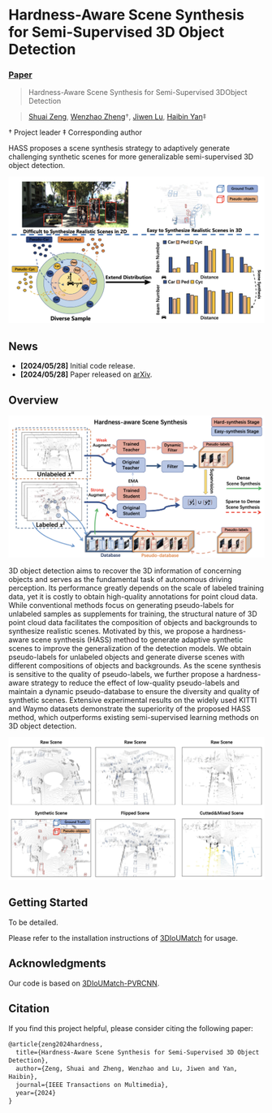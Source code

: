 # Hardness-Aware Scene Synthesis for Semi-Supervised 3D Object Detection
### [Paper](https://arxiv.org/abs/2405.17422) 

> Hardness-Aware Scene Synthesis for Semi-Supervised 3DObject Detection

> [Shuai Zeng](https://github.com/shuaizg), [Wenzhao Zheng](https://wzzheng.net/)$\dagger$, [Jiwen Lu](http://ivg.au.tsinghua.edu.cn/Jiwen_Lu/), [Haibin Yan](https://scholar.google.com/citations?user=-AQLKlsAAAAJ)$\ddagger$

$\dagger$ Project leader $\ddagger$ Corresponding author

HASS proposes a scene synthesis strategy to adaptively generate challenging synthetic scenes for more generalizable semi-supervised 3D object detection.

<img src="./assets/motivation.png" alt="motivation" style="zoom:50%;" />

## News
- **[2024/05/28]** Initial code release.
- **[2024/05/28]** Paper released on [arXiv](https://arxiv.org/abs/2405.17422).

## Overview

![overview](./assets/overview.png)

3D object detection aims to recover the 3D information of concerning objects and serves as the fundamental task of autonomous driving perception.
Its performance greatly depends on the scale of labeled training data, yet it is costly to obtain high-quality annotations for point cloud data.
While conventional methods focus on generating pseudo-labels for unlabeled samples as supplements for training, the structural nature of 3D point cloud data facilitates the composition of objects and backgrounds to synthesize realistic scenes.
Motivated by this, we propose a hardness-aware scene synthesis (HASS) method to generate adaptive synthetic scenes to improve the generalization of the detection models.
We obtain pseudo-labels for unlabeled objects and generate diverse scenes with different compositions of objects and backgrounds.
As the scene synthesis is sensitive to the quality of pseudo-labels, we further propose a hardness-aware strategy to reduce the effect of low-quality pseudo-labels and maintain a dynamic pseudo-database to ensure the diversity and quality of synthetic scenes.
Extensive experimental results on the widely used KITTI and Waymo datasets demonstrate the superiority of the proposed HASS method, which outperforms existing semi-supervised learning methods on 3D object detection.

![augmentation](./assets/augmentation.png)


## Getting Started
To be detailed.

Please refer to the installation instructions of [3DIoUMatch](https://github.com/yezhen17/3DIoUMatch-PVRCNN) for usage.

## Acknowledgments

Our code is based on [3DIoUMatch-PVRCNN](https://github.com/yezhen17/3DIoUMatch-PVRCNN).

## Citation

If you find this project helpful, please consider citing the following paper:
```
@article{zeng2024hardness,
  title={Hardness-Aware Scene Synthesis for Semi-Supervised 3D Object Detection},
  author={Zeng, Shuai and Zheng, Wenzhao and Lu, Jiwen and Yan, Haibin},
  journal={IEEE Transactions on Multimedia},
  year={2024}
}
```